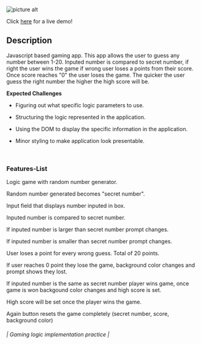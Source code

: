 ![picture alt](https://i.ibb.co/Vwb2F7V/coollogo-com-27411525.png)

Click [here](http://guess-the-number.surge.sh/) for a live demo!

## Description

Javascript based gaming app. This app allows the user to guess any number between 1-20. Inputed number is compared to secret number, if right the user wins the game if wrong user loses a points from their score. Once score reaches "0" the user loses the game. The quicker the user guess the right number the higher the high score will be.

**Expected Challenges**

- Figuring out what specific logic parameters to use.

- Structuring the logic represented in the application.

- Using the DOM to display the specific information in the application.

- Minor styling to make application look presentable.

&nbsp;
&nbsp;
&nbsp;

### Features-List

Logic game with random number generator.

Random number generated becomes "secret number".

Input field that displays number inputed in box.

Inputed number is compared to secret number.

If inputed number is larger than secret number prompt changes.

If inputed number is smaller than secret number prompt changes.

User loses a point for every wrong guess. Total of 20 points.

If user reaches 0 point they lose the game, background color changes and prompt shows they lost.

If inputed number is the same as secret number player wins game, once game is won backgound color changes and high score is set.

High score will be set once the player wins the game.

Again button resets the game completely (secret number, score, background color)

###### | Gaming logic implementation practice |

